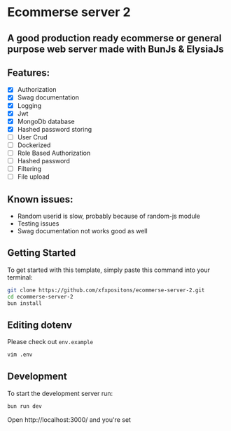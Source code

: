 # Ecommerse server 2

## A good production ready ecommerse or general purpose web server made with BunJs & ElysiaJs

## Features:

- [x] Authorization
- [x] Swag documentation
- [x] Logging
- [x] Jwt
- [x] MongoDb database
- [x] Hashed password storing
- [ ] User Crud
- [ ] Dockerized
- [ ] Role Based Authorization
- [ ] Hashed password
- [ ] Filtering
- [ ] File upload

## Known issues:

- Random userid is slow, probably because of random-js module
- Testing issues
- Swag documentation not works good as well

## Getting Started

To get started with this template, simply paste this command into your terminal:

```bash
git clone https://github.com/xfxpositons/ecommerse-server-2.git
cd ecommerse-server-2
bun install
```

## Editing dotenv

Please check out `env.example`

```bash
vim .env
```

## Development

To start the development server run:

```bash
bun run dev
```

Open http://localhost:3000/ and you're set

